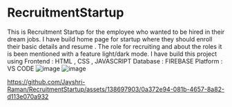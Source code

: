 # RecruitmentStartup
This is Recruitment Startup for the employee who wanted to be hired in their dream jobs. I have build home page for startup where they should enroll their basic details and resume . 
The role for recruiting and about the roles it is been mentioned with a feature light/dark mode. 
I have build this project using
Frontend : HTML , CSS , JAVASCRIPT
Database : FIREBASE
Platform : VS CODE
![image](https://github.com/Jayshri-Raman/RecruitmentStartup/assets/138697903/7f9b6d0f-8c89-4eaa-99f8-01b7c077b782)
![image](https://github.com/Jayshri-Raman/RecruitmentStartup/assets/138697903/4118a324-0b92-4f23-b8f0-ffb12568023b)




https://github.com/Jayshri-Raman/RecruitmentStartup/assets/138697903/0a372e94-081b-4657-8a82-d113e070a932

